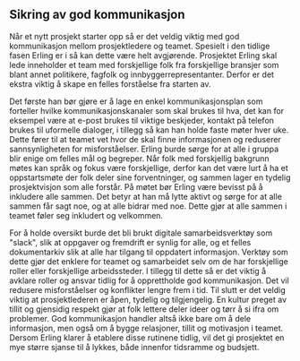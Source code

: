 ## Sikring av god kommunikasjon ##
Når et nytt prosjekt starter opp så er det veldig viktig med god kommunikasjon mellom prosjektledere og teamet. Spesielt i den tidlige fasen Erling er i så kan dette være helt avgjørende. Prosjektet Erling skal lede inneholder et team med forskjellige folk fra forskjellige bransjer som blant annet politikere, fagfolk og innbyggerrepresentanter. Derfor er det ekstra viktig å skape en felles forståelse fra starten av. 

Det første han bør gjøre er å lage en enkel kommunikasjonsplan som forteller hvilke kommunikasjonskanaler som skal brukes til hva, det kan for eksempel være at e-post brukes til viktige beskjeder, kontakt på telefon brukes til uformelle dialoger, i tillegg så kan han holde faste møter hver uke. Dette fører til at teamet vet hvor de skal finne informasjonen og reduserer sannsynligheten for misforståelser. Erling burde sørge for at alle i gruppa blir enige om felles mål og begreper. Når folk med forskjellig bakgrunn møtes kan språk og fokus være forskjellige, derfor kan det være lurt å ha et oppstartsmøte der folk deler sine forventninger, og sammen lager en tydelig prosjektvisjon som alle forstår. På møtet bør Erling være bevisst på å inkludere alle sammen. Det betyr at han må lytte aktivt og sørge for at alle sammen får sagt noe, og at alle bidrar med noe. Dette gjør at alle sammen i teamet føler seg inkludert og velkommen.

 For å holde oversikt burde det bli brukt digitale samarbeidsverktøy som "slack", slik at oppgaver og fremdrift er synlig for alle, og et felles dokumentarkiv slik at alle har tilgang til oppdatert informasjon. Verktøy som dette gjør det enklere for teamet og samarbeidet selv om de har forskjellige roller eller forskjellige arbeidssteder. I tillegg til dette så er det viktig å avklare roller og ansvar tidlig for å opprettholde god kommunikasjon. Det vil redusere misforståelser og konflikter lengre frem i tid. Til slutt er det veldig viktig at prosjektlederen er åpen, tydelig og tilgjengelig. En kultur preget av tillit og gjensidig respekt gjør at folk lettere deler ideer og tørr å si ifra om problemer. God kommunikasjon handler altså ikke bare om å dele informasjon, men også om å bygge relasjoner, tillit og motivasjon i teamet. Dersom Erling klarer å etablere disse rutinene tidlig, vil det gi prosjektet en mye større sjanse til å lykkes, både innenfor tidsramme og budsjett.
